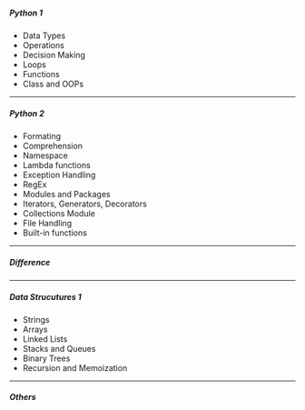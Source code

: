##### Python 1
* Data Types
* Operations
* Decision Making
* Loops
* Functions
* Class and OOPs
----
##### Python 2
* Formating
* Comprehension
* Namespace
* Lambda functions
* Exception Handling
* RegEx
* Modules and Packages
* Iterators, Generators, Decorators
* Collections Module
* File Handling
* Built-in functions
--- 
##### Difference
--- 
##### Data Strucutures 1

* Strings
* Arrays
* Linked Lists
* Stacks and Queues
* Binary Trees
* Recursion and Memoization

--- 
##### Others
